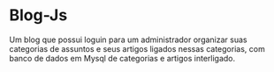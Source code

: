 # Blog-Js
 Um blog que possui loguin para um administrador organizar suas categorias de assuntos e seus artigos ligados nessas categorias, com banco de dados em Mysql de categorias e artigos interligado.
